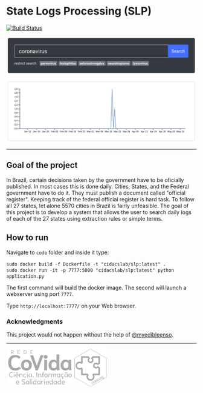 # State Logs Processing (SLP)
[![Build Status](https://travis-ci.com/cidacslab/covid19-diarios-oficiais.svg?token=4NPdpgkxu7MaGzxEDga4&branch=master)](https://travis-ci.com/cidacslab/covid19-diarios-oficiais)

![image](docs/slp.png)

______

## Goal of the project

In Brazil,
certain decisions taken by the government have to be oficially published.
In most cases this is done daily.
Cities, States, and the Federal government have to do it.
They must publish a document called "official register".
Keeping track of the federal official register is hard task.
To follow all 27 states, let alone 5570 cities in Brazil is fairly unfeasible.
The goal of this project is to develop a system that allows the user 
to search daily logs of each of the 27 states
using extraction rules or simple terms.

## How to run

Navigate to `code` folder and inside it type:

```
sudo docker build -f Dockerfile -t "cidacslab/slp:latest" .
sudo docker run -it -p 7777:5000 "cidacslab/slp:latest" python application.py
```

The first command will build the docker image.
The second will launch a webserver using port `7777`.

Type `http://localhost:7777/` on your Web browser.

### Acknowledgments

This project would not happen without the help of [@myedibleenso](https://github.com/myedibleenso).

___
<img src="docs/covida.svg" height="100"/><img src="docs/clulab.svg" height="100"/>


